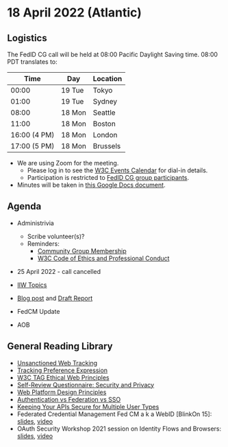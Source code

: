 # 18 April 2022 (Atlantic)

## Logistics

The FedID CG call will be held at 08:00 Pacific Daylight Saving time. 08:00 PDT translates to:

| Time         | Day    | Location      |
| ------------ | ------ | ------------- |
| 00:00        | 19 Tue | Tokyo         |
| 01:00        | 19 Tue | Sydney        |
| 08:00        | 18 Mon | Seattle       |
| 11:00        | 18 Mon | Boston        |
| 16:00 (4 PM) | 18 Mon | London        |
| 17:00 (5 PM) | 18 Mon | Brussels      |


* We are using Zoom for the meeting.
    * Please log in to see the [W3C Events Calendar](https://www.w3.org/events/meetings/cceb9fe7-9d35-4041-a31f-d47b7757d64b/20220418T080000) for dial-in details. 
    * Participation is restricted to [FedID CG group participants](https://www.w3.org/community/fed-id/participants).
* Minutes will be taken in [this Google Docs document](https://docs.google.com/document/d/1O7Rn8Aj4rsYWohdEP61lnGdgkai0xTZFQgm7XEA0RBM/edit#).


## Agenda

* Administrivia
  * Scribe volunteer(s)?
  * Reminders: 
     * [Community Group Membership](https://www.w3.org/community/fed-id/)
     * [W3C Code of Ethics and Professional Conduct](https://www.w3.org/Consortium/cepc/)
 * 25 April 2022 - call cancelled

* [IIW Topics](https://docs.google.com/document/d/1TUKO2phreNUlrbgfoGMnxht3kB3_CSy6DbH2eGkyr1U/edit)

* [Blog post](https://docs.google.com/document/d/1v3B8n4cqxVF465eWKZGkQ9RC_qaeIdtrb0h7ZH0LZuQ/edit) and [Draft Report](https://docs.google.com/document/d/1D-UbhD7_d_X8h1_aEFV-nrlkMf2pQDTuf_s70ycYj20/edit#)

* FedCM Update

* AOB


## General Reading Library 
* [Unsanctioned Web Tracking](https://www.w3.org/2001/tag/doc/unsanctioned-tracking/)
* [Tracking Preference Expression](https://www.w3.org/TR/tracking-dnt/)
* [W3C TAG Ethical Web Principles](https://www.w3.org/2001/tag/doc/ethical-web-principles/)
* [Self-Review Questionnaire: Security and Privacy](https://www.w3.org/TR/security-privacy-questionnaire/)
* [Web Platform Design Principles](https://w3ctag.github.io/design-principles/)
* [Authentication vs Federation vs SSO](https://medium.com/@robert.broeckelmann/authentication-vs-federation-vs-sso-9586b06b1380)
* [Keeping Your APIs Secure for Multiple User Types](https://medium.com/@robert.broeckelmann/keeping-your-apis-secure-for-multiple-user-types-d5c627793c4c)
* Federated Credential Management Fed CM a k a WebID \[BlinkOn 15\]: [slides](https://docs.google.com/presentation/d/1M1bBZvBJa-eUp9jmGWqxouyToSepmfKQ-7NfMe2bNe4/view), [video](https://www.youtube.com/watch?v=9la0cBhVXac)
* OAuth Security Workshop 2021 session on Identity Flows and Browsers: [slides](https://github.com/fedidcg/meetings/blob/main/2021/OSW2021-Identity_vs_Browser.pdf), [video](https://www.youtube.com/watch?v=XJKwxj9hB2k)